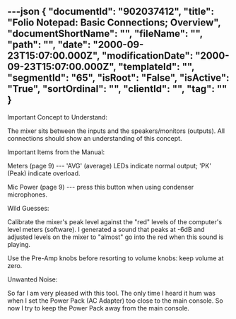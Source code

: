---json
{
  "documentId": "902037412",
  "title": "Folio Notepad: Basic Connections; Overview",
  "documentShortName": "",
  "fileName": "",
  "path": "",
  "date": "2000-09-23T15:07:00.000Z",
  "modificationDate": "2000-09-23T15:07:00.000Z",
  "templateId": "",
  "segmentId": "65",
  "isRoot": "False",
  "isActive": "True",
  "sortOrdinal": "",
  "clientId": "",
  "tag": ""
}
---

Important Concept to Understand:

The mixer sits between the inputs and the speakers/monitors (outputs). All connections should show an understanding of this concept.


Important Items from the Manual:

Meters (page 9) --- 'AVG' (average) LEDs indicate normal output; 'PK' (Peak) indicate overload.

Mic Power (page 9) --- press this button when using condenser microphones.


Wild Guesses:

Calibrate the mixer's peak level against the &quot;red&quot; levels of the computer's level meters (software). I generated a sound that peaks at -6dB and adjusted levels on the mixer to &quot;almost&quot; go into the red when this sound is playing.

Use the Pre-Amp knobs before resorting to volume knobs: keep volume at zero.


Unwanted Noise:

So far I am very pleased with this tool. The only time I heard it hum was when I set the Power Pack (AC Adapter) too close to the main console. So now I try to keep the Power Pack away from the main console.
